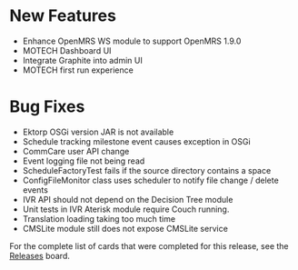 # New Features #

  * Enhance OpenMRS WS module to support OpenMRS 1.9.0
  * MOTECH Dashboard UI
  * Integrate Graphite into admin UI
  * MOTECH first run experience

# Bug Fixes #

  * Ektorp OSGi version JAR is not available
  * Schedule tracking milestone event causes exception in OSGi
  * CommCare user API change
  * Event logging file not being read
  * ScheduleFactoryTest fails if the source directory contains a space
  * ConfigFileMonitor class uses scheduler to notify file change / delete events
  * IVR API should not depend on the Decision Tree module
  * Unit tests in IVR Aterisk module require Couch running.
  * Translation loading taking too much time
  * CMSLite module still does not expose CMSLite service

For the complete list of cards that were completed for this release, see the [Releases](https://trello.com/board/releases/5087292416df848e4c001c88) board.